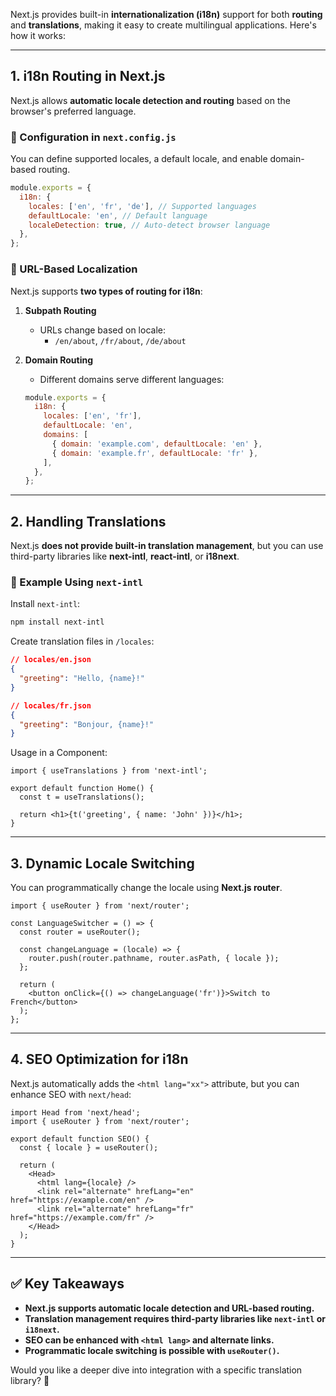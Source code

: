 Next.js provides built-in **internationalization (i18n)** support for both **routing** and **translations**, making it easy to create multilingual applications. Here's how it works:

---

## 1. **i18n Routing in Next.js**
Next.js allows **automatic locale detection and routing** based on the browser's preferred language.

### 🔹 Configuration in `next.config.js`
You can define supported locales, a default locale, and enable domain-based routing.

```javascript
module.exports = {
  i18n: {
    locales: ['en', 'fr', 'de'], // Supported languages
    defaultLocale: 'en', // Default language
    localeDetection: true, // Auto-detect browser language
  },
};
```

### 🔹 URL-Based Localization
Next.js supports **two types of routing for i18n**:

1. **Subpath Routing**  
   - URLs change based on locale:  
     - `/en/about`, `/fr/about`, `/de/about`

2. **Domain Routing**  
   - Different domains serve different languages:
   ```javascript
   module.exports = {
     i18n: {
       locales: ['en', 'fr'],
       defaultLocale: 'en',
       domains: [
         { domain: 'example.com', defaultLocale: 'en' },
         { domain: 'example.fr', defaultLocale: 'fr' },
       ],
     },
   };
   ```

---

## 2. **Handling Translations**
Next.js **does not provide built-in translation management**, but you can use third-party libraries like **next-intl**, **react-intl**, or **i18next**.

### 🔹 Example Using `next-intl`
Install `next-intl`:
```bash
npm install next-intl
```

Create translation files in `/locales`:
```json
// locales/en.json
{
  "greeting": "Hello, {name}!"
}

// locales/fr.json
{
  "greeting": "Bonjour, {name}!"
}
```

Usage in a Component:
```tsx
import { useTranslations } from 'next-intl';

export default function Home() {
  const t = useTranslations();

  return <h1>{t('greeting', { name: 'John' })}</h1>;
}
```

---

## 3. **Dynamic Locale Switching**
You can programmatically change the locale using **Next.js router**.

```tsx
import { useRouter } from 'next/router';

const LanguageSwitcher = () => {
  const router = useRouter();

  const changeLanguage = (locale) => {
    router.push(router.pathname, router.asPath, { locale });
  };

  return (
    <button onClick={() => changeLanguage('fr')}>Switch to French</button>
  );
};
```

---

## 4. **SEO Optimization for i18n**
Next.js automatically adds the `<html lang="xx">` attribute, but you can enhance SEO with `next/head`:

```tsx
import Head from 'next/head';
import { useRouter } from 'next/router';

export default function SEO() {
  const { locale } = useRouter();

  return (
    <Head>
      <html lang={locale} />
      <link rel="alternate" hrefLang="en" href="https://example.com/en" />
      <link rel="alternate" hrefLang="fr" href="https://example.com/fr" />
    </Head>
  );
}
```

---

## ✅ **Key Takeaways**
- **Next.js supports automatic locale detection and URL-based routing.**  
- **Translation management requires third-party libraries like `next-intl` or `i18next`.**  
- **SEO can be enhanced with `<html lang>` and alternate links.**  
- **Programmatic locale switching is possible with `useRouter()`.**

Would you like a deeper dive into integration with a specific translation library? 🚀
